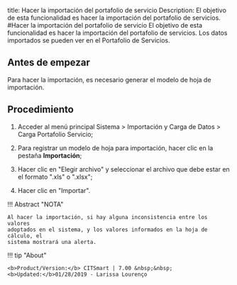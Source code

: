 title: Hacer la importación del portafolio de servicio
Description: El objetivo de esta funcionalidad es hacer la importación del portafolio de servicios.
#Hacer la importación del portafolio de servicio
El objetivo de esta funcionalidad es hacer la importación del portafolio de servicios. Los datos importados se pueden ver en el Portafolio de Servicios.

Antes de empezar
----------------

Para hacer la importación, es necesario generar el modelo de hoja de
importación.

Procedimiento
-------------

1.  Acceder al menú principal Sistema \> Importación y Carga de Datos \> Carga
    Portafolio Servicio;

2.  Para registrar un modelo de hoja para importación, hacer clic en la
    pestaña **Importación**;

3.  Hacer clic en "Elegir archivo" y seleccionar el archivo que debe estar en el
    formato ".xls" o ".xlsx";

4.  Hacer clic en "Importar".

!!! Abstract "NOTA"

    Al hacer la importación, si hay alguna inconsistencia entre los valores
    adoptados en el sistema, y los valores informados en la hoja de cálculo, el
    sistema mostrará una alerta.

!!! tip "About"

    <b>Product/Version:</b> CITSmart | 7.00 &nbsp;&nbsp;
    <b>Updated:</b>01/28/2019 - Larissa Lourenço

